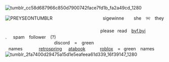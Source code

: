 ![tumblr_cc58d687966c850d7900742face7fd1b_fa2a49cd_1280](https://github.com/user-attachments/assets/f04cb0c3-f110-4593-ae67-5a18184c1f49)

![PREYSEONTUMBLR](https://github.com/user-attachments/assets/9e00fbb3-c35c-4249-9098-20c68acdde11)
ㅤㅤㅤㅤㅤㅤㅤㅤㅤㅤㅤㅤsigewinne⠀⠀⠀she ⠀୨୧⠀ they ⠀⠀⠀⠀⠀⠀⠀⠀⠀⠀ㅤㅤㅤㅤㅤㅤㅤㅤㅤㅤㅤㅤㅤㅤㅤ⠀ㅤㅤㅤㅤㅤㅤㅤㅤㅤㅤㅤㅤㅤㅤㅤㅤㅤㅤㅤㅤㅤㅤㅤㅤㅤㅤㅤㅤㅤㅤㅤㅤㅤㅤㅤ　　　please⠀read⠀ [byf.byi](https://rentry.co/theheadnurse)⠀⠀ .⠀⠀spam ⠀follower ⠀(?)ㅤㅤㅤ
ㅤㅤㅤㅤㅤㅤㅤㅤㅤㅤㅤㅤㅤ⠀⠀⠀⠀⠀⠀⠀⠀⠀⠀⠀⠀⠀⠀⠀discord ⠀= ⠀green ⠀names⠀⠀⠀⠀⠀[retrospring](https://retrospring.net/@romaritimeflower)⠀⠀[atabook](https://missnurse.atabook.org/)⠀⠀ㅤㅤ[roblox](https://www.roblox.com/users/1376427519/profile) ⠀=⠀green ⠀names
![tumblr_2fa7400d29475a15d1e5eafeea61d339_16f39147_1280](https://github.com/user-attachments/assets/f91ddcfa-a3a7-43c2-89c3-a544e1ef261e)

